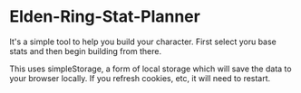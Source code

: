 # Elden-Ring-Stat-Planner

It's a simple tool to help you build your character. First select yoru base stats and then begin building from there.

This uses simpleStorage, a form of local storage which will save the data to your browser locally. If you refresh cookies, etc, it will need to restart.
